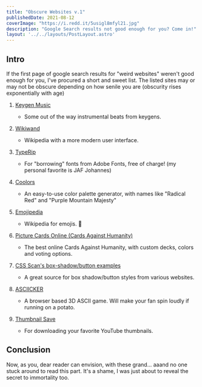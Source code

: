 ```yaml
---
title: "Obscure Websites v.1"
publishedDate: 2021-08-12
coverImage: "https://i.redd.it/5usigl8mfyl21.jpg"
description: "Google Search results not good enough for you? Come in!"
layout: '../../layouts/PostLayout.astro'
---
```


## Intro
If the first page of google search results for "weird websites" weren't good enough for you, I've procured a short and sweet list.
The listed sites may or may not be obscure depending on how senile you are (obscurity rises exponentially with age)

1. [Keygen Music](https://keygenmusic.tk)
	- Some out of the way instrumental beats from keygens.

1. [Wikiwand](https://wikiwand.com/)
	- Wikipedia with a more modern user interface.

1. [TypeRip](https://badnoise.net/typerip)
	- For "borrowing" fonts from Adobe Fonts, free of charge! (my personal favorite is JAF Johannes)

1. [Coolors](https://coolors.co)
	- An easy-to-use color palette generator, with names like "Radical Red" and "Purple Mountain Majesty"

1. [Emojipedia](https://emojipedia.org/butter/)
	- Wikipedia for emojis. 🗿

1. [Picture Cards Online (Cards Against Humanity)](https://picturecards.online/static/index.html)
	- The best online Cards Against Humanity, with custom decks, colors and voting options.

1. [CSS Scan's box-shadow/button examples](https://getcssscan.com/css-box-shadow-examples)
	- A great source for box shadow/button styles from various websites.

1. [ASCIICKER](https://asciicker.com/)
	- A browser based 3D ASCII game.  Will make your fan spin loudly if running on a potato.

1. [Thumbnail Save](http://thumbnailsave.com/)
	- For downloading your favorite YouTube thumbnails.

## Conclusion
Now, as you, dear reader can envision, with these grand...
aaand no one stuck around to read this part.  It's a shame, I was just about to reveal the secret to immortality too.